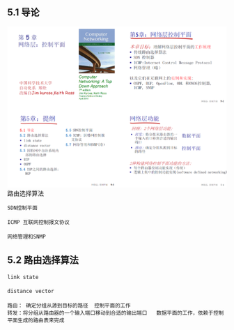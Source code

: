## 5.1 导论
![1677155940288](image/5-网络层-控制平面/1677155940288.png)
    路由选择算法

    SDN控制平面

    ICMP 互联网控制报文协议

    网络管理和SNMP

## 5.2 路由选择算法
    link state

    distance vector

    路由： 确定分组从源到目标的路径  控制平面的工作
    转发：将分组从路由器的一个输入端口移动到合适的输出端口   数据平面的工作，依赖于控制平面生成的路由表来完成
















































